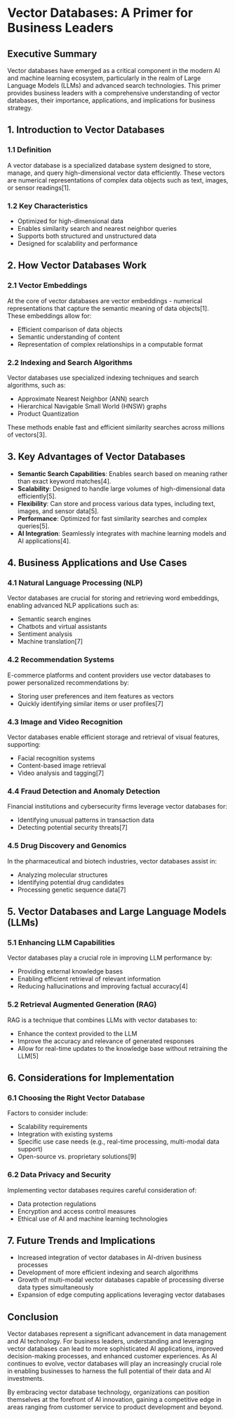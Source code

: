 # Vector Databases: A Primer for Business Leaders

## Executive Summary

Vector databases have emerged as a critical component in the modern AI and machine learning ecosystem, particularly in the realm of Large Language Models (LLMs) and advanced search technologies. This primer provides business leaders with a comprehensive understanding of vector databases, their importance, applications, and implications for business strategy.

## 1. Introduction to Vector Databases

### 1.1 Definition

A vector database is a specialized database system designed to store, manage, and query high-dimensional vector data efficiently. These vectors are numerical representations of complex data objects such as text, images, or sensor readings\[1].

### 1.2 Key Characteristics

- Optimized for high-dimensional data
- Enables similarity search and nearest neighbor queries
- Supports both structured and unstructured data
- Designed for scalability and performance

## 2. How Vector Databases Work

### 2.1 Vector Embeddings

At the core of vector databases are vector embeddings - numerical representations that capture the semantic meaning of data objects\[1]. These embeddings allow for:

- Efficient comparison of data objects
- Semantic understanding of content
- Representation of complex relationships in a computable format

### 2.2 Indexing and Search Algorithms

Vector databases use specialized indexing techniques and search algorithms, such as:

- Approximate Nearest Neighbor (ANN) search
- Hierarchical Navigable Small World (HNSW) graphs
- Product Quantization

These methods enable fast and efficient similarity searches across millions of vectors\[3].

## 3. Key Advantages of Vector Databases

- **Semantic Search Capabilities**: Enables search based on meaning rather than exact keyword matches\[4].
- **Scalability**: Designed to handle large volumes of high-dimensional data efficiently\[5].
- **Flexibility**: Can store and process various data types, including text, images, and sensor data\[5].
- **Performance**: Optimized for fast similarity searches and complex queries\[5].
- **AI Integration**: Seamlessly integrates with machine learning models and AI applications\[4].

## 4. Business Applications and Use Cases

### 4.1 Natural Language Processing (NLP)

Vector databases are crucial for storing and retrieving word embeddings, enabling advanced NLP applications such as:

- Semantic search engines
- Chatbots and virtual assistants
- Sentiment analysis
- Machine translation\[7]

### 4.2 Recommendation Systems

E-commerce platforms and content providers use vector databases to power personalized recommendations by:

- Storing user preferences and item features as vectors
- Quickly identifying similar items or user profiles\[7]

### 4.3 Image and Video Recognition

Vector databases enable efficient storage and retrieval of visual features, supporting:

- Facial recognition systems
- Content-based image retrieval
- Video analysis and tagging\[7]

### 4.4 Fraud Detection and Anomaly Detection

Financial institutions and cybersecurity firms leverage vector databases for:

- Identifying unusual patterns in transaction data
- Detecting potential security threats\[7]

### 4.5 Drug Discovery and Genomics

In the pharmaceutical and biotech industries, vector databases assist in:

- Analyzing molecular structures
- Identifying potential drug candidates
- Processing genetic sequence data\[7]

## 5. Vector Databases and Large Language Models (LLMs)

### 5.1 Enhancing LLM Capabilities

Vector databases play a crucial role in improving LLM performance by:

- Providing external knowledge bases
- Enabling efficient retrieval of relevant information
- Reducing hallucinations and improving factual accuracy\[4]

### 5.2 Retrieval Augmented Generation (RAG)

RAG is a technique that combines LLMs with vector databases to:

- Enhance the context provided to the LLM
- Improve the accuracy and relevance of generated responses
- Allow for real-time updates to the knowledge base without retraining the LLM\[5]

## 6. Considerations for Implementation

### 6.1 Choosing the Right Vector Database

Factors to consider include:

- Scalability requirements
- Integration with existing systems
- Specific use case needs (e.g., real-time processing, multi-modal data support)
- Open-source vs. proprietary solutions\[9]

### 6.2 Data Privacy and Security

Implementing vector databases requires careful consideration of:

- Data protection regulations
- Encryption and access control measures
- Ethical use of AI and machine learning technologies

## 7. Future Trends and Implications

- Increased integration of vector databases in AI-driven business processes
- Development of more efficient indexing and search algorithms
- Growth of multi-modal vector databases capable of processing diverse data types simultaneously
- Expansion of edge computing applications leveraging vector databases

## Conclusion

Vector databases represent a significant advancement in data management and AI technology. For business leaders, understanding and leveraging vector databases can lead to more sophisticated AI applications, improved decision-making processes, and enhanced customer experiences. As AI continues to evolve, vector databases will play an increasingly crucial role in enabling businesses to harness the full potential of their data and AI investments.

By embracing vector database technology, organizations can position themselves at the forefront of AI innovation, gaining a competitive edge in areas ranging from customer service to product development and beyond.
